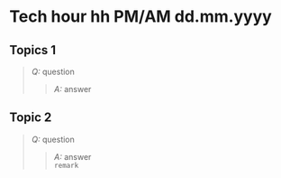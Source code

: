 # Tech hour hh PM/AM dd.mm.yyyy

## Topics 1
> *Q:* question
> > *A:* answer

## Topic 2
> *Q:* question
> > *A:* answer \
> > ``` remark ```